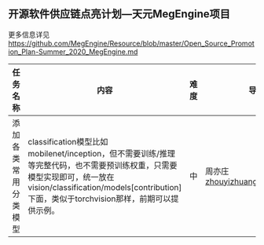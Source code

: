 开源软件供应链点亮计划—天元MegEngine项目
---

更多信息详见 https://github.com/MegEngine/Resource/blob/master/Open_Source_Promotion_Plan-Summer_2020_MegEngine.md

任务名称| 内容 | 难度| 导师|具体内容|所需技能
---|---|---|---|---|---|
添加各类常用分类模型|classification模型比如mobilenet/inception，但不需要训练/推理等完整代码，也不需要预训练权重，只需要模型实现即可，统一放在 vision/classification/models[contribution]下面，类似于torchvision那样，前期可以提供示例。|中|周亦庄<br>zhouyizhuang@megvii.com|<br><li>InceptionNet<br><li>Googlenet<br><li>EfficientNet<br><li>Mobilenetv123<br><li>SqueezeNet<br><li>DenseNet<br><li>NASNet-series| <br>1. Python<br>2.PyTorch

